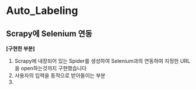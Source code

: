 # Auto_Labeling
Scrapy에 Selenium 연동
----------------------------------------------------------------------------------------


**[구현한 부분]**
1. Scrapy에 내장되어 있는 Spider를 생성하여 Selenium과의 연동하여 지정한 URL을 open하는것까지 구현했습니다
2. 사용자의 입력을 동적으로 받아들이는 부분
3. 
